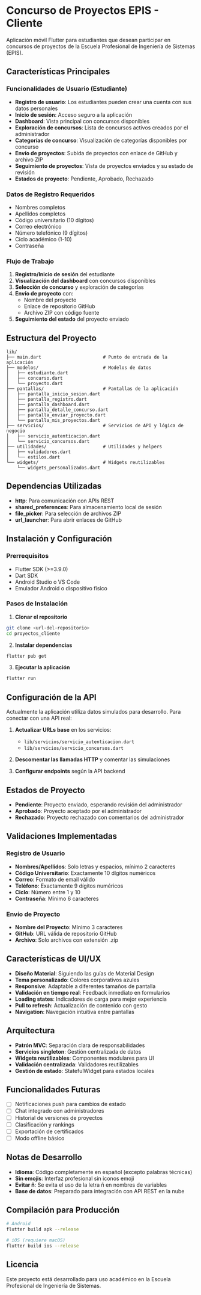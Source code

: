 # Concurso de Proyectos EPIS - Cliente

Aplicación móvil Flutter para estudiantes que desean participar en concursos de proyectos de la Escuela Profesional de Ingeniería de Sistemas (EPIS).

## Características Principales

### Funcionalidades de Usuario (Estudiante)
- **Registro de usuario**: Los estudiantes pueden crear una cuenta con sus datos personales
- **Inicio de sesión**: Acceso seguro a la aplicación
- **Dashboard**: Vista principal con concursos disponibles
- **Exploración de concursos**: Lista de concursos activos creados por el administrador
- **Categorías de concurso**: Visualización de categorías disponibles por concurso
- **Envío de proyectos**: Subida de proyectos con enlace de GitHub y archivo ZIP
- **Seguimiento de proyectos**: Vista de proyectos enviados y su estado de revisión
- **Estados de proyecto**: Pendiente, Aprobado, Rechazado

### Datos de Registro Requeridos
- Nombres completos
- Apellidos completos
- Código universitario (10 dígitos)
- Correo electrónico
- Número telefónico (9 dígitos)
- Ciclo académico (1-10)
- Contraseña

### Flujo de Trabajo
1. **Registro/Inicio de sesión** del estudiante
2. **Visualización del dashboard** con concursos disponibles
3. **Selección de concurso** y exploración de categorías
4. **Envío de proyecto** con:
   - Nombre del proyecto
   - Enlace de repositorio GitHub
   - Archivo ZIP con código fuente
5. **Seguimiento del estado** del proyecto enviado

## Estructura del Proyecto

```
lib/
├── main.dart                       # Punto de entrada de la aplicación
├── modelos/                        # Modelos de datos
│   ├── estudiante.dart
│   ├── concurso.dart
│   └── proyecto.dart
├── pantallas/                      # Pantallas de la aplicación
│   ├── pantalla_inicio_sesion.dart
│   ├── pantalla_registro.dart
│   ├── pantalla_dashboard.dart
│   ├── pantalla_detalle_concurso.dart
│   ├── pantalla_enviar_proyecto.dart
│   └── pantalla_mis_proyectos.dart
├── servicios/                      # Servicios de API y lógica de negocio
│   ├── servicio_autenticacion.dart
│   └── servicio_concursos.dart
├── utilidades/                     # Utilidades y helpers
│   ├── validadores.dart
│   └── estilos.dart
└── widgets/                        # Widgets reutilizables
    └── widgets_personalizados.dart
```

## Dependencias Utilizadas

- **http**: Para comunicación con APIs REST
- **shared_preferences**: Para almacenamiento local de sesión
- **file_picker**: Para selección de archivos ZIP
- **url_launcher**: Para abrir enlaces de GitHub

## Instalación y Configuración

### Prerrequisitos
- Flutter SDK (>=3.9.0)
- Dart SDK
- Android Studio o VS Code
- Emulador Android o dispositivo físico

### Pasos de Instalación

1. **Clonar el repositorio**
```bash
git clone <url-del-repositorio>
cd proyectos_cliente
```

2. **Instalar dependencias**
```bash
flutter pub get
```

3. **Ejecutar la aplicación**
```bash
flutter run
```

## Configuración de la API

Actualmente la aplicación utiliza datos simulados para desarrollo. Para conectar con una API real:

1. **Actualizar URLs base** en los servicios:
   - `lib/servicios/servicio_autenticacion.dart`
   - `lib/servicios/servicio_concursos.dart`

2. **Descomentar las llamadas HTTP** y comentar las simulaciones

3. **Configurar endpoints** según la API backend

## Estados de Proyecto

- **Pendiente**: Proyecto enviado, esperando revisión del administrador
- **Aprobado**: Proyecto aceptado por el administrador
- **Rechazado**: Proyecto rechazado con comentarios del administrador

## Validaciones Implementadas

### Registro de Usuario
- **Nombres/Apellidos**: Solo letras y espacios, mínimo 2 caracteres
- **Código Universitario**: Exactamente 10 dígitos numéricos
- **Correo**: Formato de email válido
- **Teléfono**: Exactamente 9 dígitos numéricos
- **Ciclo**: Número entre 1 y 10
- **Contraseña**: Mínimo 6 caracteres

### Envío de Proyecto
- **Nombre del Proyecto**: Mínimo 3 caracteres
- **GitHub**: URL válida de repositorio GitHub
- **Archivo**: Solo archivos con extensión .zip

## Características de UI/UX

- **Diseño Material**: Siguiendo las guías de Material Design
- **Tema personalizado**: Colores corporativos azules
- **Responsive**: Adaptable a diferentes tamaños de pantalla
- **Validación en tiempo real**: Feedback inmediato en formularios
- **Loading states**: Indicadores de carga para mejor experiencia
- **Pull to refresh**: Actualización de contenido con gesto
- **Navigation**: Navegación intuitiva entre pantallas

## Arquitectura

- **Patrón MVC**: Separación clara de responsabilidades
- **Servicios singleton**: Gestión centralizada de datos
- **Widgets reutilizables**: Componentes modulares para UI
- **Validación centralizada**: Validadores reutilizables
- **Gestión de estado**: StatefulWidget para estados locales

## Funcionalidades Futuras

- [ ] Notificaciones push para cambios de estado
- [ ] Chat integrado con administradores
- [ ] Historial de versiones de proyectos
- [ ] Clasificación y rankings
- [ ] Exportación de certificados
- [ ] Modo offline básico

## Notas de Desarrollo

- **Idioma**: Código completamente en español (excepto palabras técnicas)
- **Sin emojis**: Interfaz profesional sin iconos emoji
- **Evitar ñ**: Se evita el uso de la letra ñ en nombres de variables
- **Base de datos**: Preparado para integración con API REST en la nube

## Compilación para Producción

```bash
# Android
flutter build apk --release

# iOS (requiere macOS)
flutter build ios --release
```

## Licencia

Este proyecto está desarrollado para uso académico en la Escuela Profesional de Ingeniería de Sistemas.
